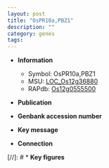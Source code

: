 ```yaml
---
layout: post
title: "OsPR10a,PBZ1"
description: ""
category: genes
tags: 
---
```


* **Information**  
    + Symbol: OsPR10a,PBZ1  
    + MSU: [LOC_Os12g36880](http://rice.uga.edu/cgi-bin/ORF_infopage.cgi?orf=LOC_Os12g36880)  
    + RAPdb: [Os12g0555500](http://rapdb.dna.affrc.go.jp/viewer/gbrowse_details/irgsp1?name=Os12g0555500)  

* **Publication**  

* **Genbank accession number**  

* **Key message**  

* **Connection**  

[//]: # * **Key figures**  


